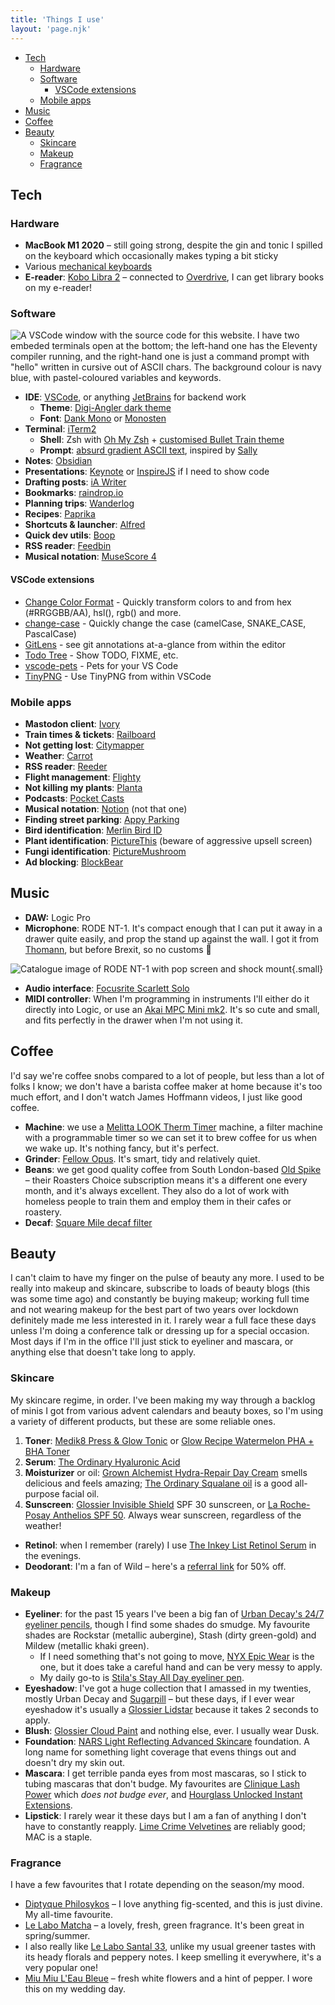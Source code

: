 ```yaml
---
title: 'Things I use'
layout: 'page.njk'
---
```


- [Tech](#tech)
  - [Hardware](#hardware)
  - [Software](#software)
    - [VSCode extensions](#vscode-extensions)
  - [Mobile apps](#mobile-apps)
- [Music](#music)
- [Coffee](#coffee)
- [Beauty](#beauty)
  - [Skincare](#skincare)
  - [Makeup](#makeup)
  - [Fragrance](#fragrance)


## Tech

### Hardware
* **MacBook M1 2020** &ndash; still going strong, despite the gin and tonic I spilled on the keyboard which occasionally makes typing a bit sticky
* Various [mechanical keyboards](/keyboards)
* **E-reader**: [Kobo Libra 2](https://uk.kobobooks.com/products/kobo-libra-2) &ndash; connected to [Overdrive](https://www.overdrive.com/), I can get library books on my e-reader! 

### Software

![A VSCode window with the source code for this website. I have two embeded terminals open at the bottom; the left-hand one has the Eleventy compiler running, and the right-hand one is just a command prompt with "hello" written in cursive out of ASCII chars. The background colour is navy blue, with pastel-coloured variables and keywords.](/img/tech-setup/vscode.png)

* **IDE**: [VSCode](https://code.visualstudio.com/), or anything [JetBrains](https://www.jetbrains.com/) for backend work
  * **Theme**: [Digi-Angler dark theme](https://marketplace.visualstudio.com/items?itemName=Digi-Angler.digi-angler-dark-theme)
  * **Font**: [Dank Mono](https://philpl.gumroad.com/l/dank-mono) or [Monosten](https://www.colophon-foundry.org/typefaces/monosten)
* **Terminal**: [iTerm2](https://iterm2.com/)
  * **Shell**: Zsh with [Oh My Zsh](https://ohmyz.sh/) + [customised Bullet Train theme](https://github.com/sophiekoonin/config/blob/main/bullet-train.zsh-theme)
  * **Prompt**: [absurd gradient ASCII text](https://github.com/sophiekoonin/config/blob/main/bullet-train.zsh-theme#L487), inspired by [Sally](https://sallylait.com)
* **Notes**: [Obsidian](https://obsidian.md)
* **Presentations**: [Keynote](https://www.apple.com/uk/keynote/) or [InspireJS](https://inspirejs.org/) if I need to show code
* **Drafting posts**: [iA Writer](https://ia.net/writer)
* **Bookmarks**: [raindrop.io](https://raindrop.io)
* **Planning trips**: [Wanderlog](https://wanderlog.com)
* **Recipes**: [Paprika](https://paprikaapp.com)
* **Shortcuts & launcher**: [Alfred](https://alfredapp.com)
* **Quick dev utils**: [Boop](https://apps.apple.com/gb/app/boop/id1518425043?mt=12)
* **RSS reader**: [Feedbin](https://feedbin.com/)
* **Musical notation**: [MuseScore 4](https://musescore.org/en/download)

#### VSCode extensions
* [Change Color Format](https://marketplace.visualstudio.com/items?itemName=bbugh.change-color-format) - Quickly transform colors to and from hex (#RRGGBB/AA), hsl(), rgb() and more.
* [change-case](https://marketplace.visualstudio.com/items?itemName=wmaurer.change-case) - Quickly change the case (camelCase, SNAKE_CASE, PascalCase)
* [GitLens](https://marketplace.visualstudio.com/items?itemName=eamodio.gitlens) - see git annotations at-a-glance from within the editor
* [Todo Tree](https://marketplace.visualstudio.com/items?itemName=Gruntfuggly.todo-tree) -  Show TODO, FIXME, etc. 
* [vscode-pets](https://marketplace.visualstudio.com/items?itemName=tonybaloney.vscode-pets) - Pets for your VS Code
* [TinyPNG](https://marketplace.visualstudio.com/items?itemName=andi1984.tinypng) - Use TinyPNG from within VSCode

### Mobile apps
* **Mastodon client**: [Ivory](https://tapbots.com/ivory/)
* **Train times & tickets**: [Railboard](https://www.railboard.com/)
* **Not getting lost**: [Citymapper](https://citymapper.com)
* **Weather**: [Carrot](https://www.meetcarrot.com/weather/)
* **RSS reader**: [Reeder](https://www.reederapp.com/)
* **Flight management**: [Flighty](https://www.flightyapp.com/)
* **Not killing my plants**: [Planta](https://getplanta.com/)
* **Podcasts**: [Pocket Casts](https://pocketcasts.com/)
* **Musical notation**: [Notion](https://apps.apple.com/gb/app/notion-mobile/id1464157131?mt=12) (not that one)
* **Finding street parking**: [Appy Parking](https://appyparking.com/)
* **Bird identification**: [Merlin Bird ID](https://merlin.allaboutbirds.org/)
* **Plant identification**: [PictureThis](https://www.picturethisai.com/) (beware of aggressive upsell screen)
* **Fungi identification**: [PictureMushroom](https://picturemushroom.com/)
* **Ad blocking**: [BlockBear](https://apps.apple.com/us/app/blockbear/id1023924541)

## Music
* **DAW:** Logic Pro
* **Microphone**: RODE NT-1. It's compact enough that I can put it away in a drawer quite easily, and prop the stand up against the wall. I got it from [Thomann](https://www.thomann.de/gb/index.html), but before Brexit, so no customs 🥲

![Catalogue image of RODE NT-1 with pop screen and shock mount](/img/tech-setup/rode-nt1.png){.small}

* **Audio interface**: [Focusrite Scarlett Solo](https://focusrite.com/en/audio-interface/scarlett/scarlett-solo)
* **MIDI controller**: When I'm programming in instruments I'll either do it directly into Logic, or use an [Akai MPC Mini mk2](https://www.akaipro.com/mpk-mini-mkii). It's so cute and small, and fits perfectly in the drawer when I'm not using it.

## Coffee
I'd say we're coffee snobs compared to a lot of people, but less than a lot of folks I know; we don't have a barista coffee maker at home because it's too much effort, and I don't watch James Hoffmann videos, I just like good coffee.

* **Machine**: we use a [Melitta LOOK Therm Timer](https://www.melitta.co.uk/products/coffee-machines/filter-coffee-machines/look-iv-therm-timer-filter-coffee-machine-black/) machine, a filter machine with a programmable timer so we can set it to brew coffee for us when we wake up. It's nothing fancy, but it's perfect.  
* **Grinder**: [Fellow Opus](https://rountoncoffee.co.uk/products/fellow-opus-grinder). It's smart, tidy and relatively quiet. 
* **Beans**: we get good quality coffee from South London-based [Old Spike](https://oldspikeroastery.com) &ndash; their Roasters Choice subscription means it's a different one every month, and it's always excellent. They also do a lot of work with homeless people to train them and employ them in their cafes or roastery. 
* **Decaf**: [Square Mile decaf filter](https://shop.squaremilecoffee.com/products/decaf-filter)


## Beauty
I can't claim to have my finger on the pulse of beauty any more. I used to be really into makeup and skincare, subscribe to loads of beauty blogs (this was some time ago) and constantly be buying makeup; working full time and not wearing makeup for the best part of two years over lockdown definitely made me less interested in it. I rarely wear a full face these days unless I'm doing a conference talk or dressing up for a special occasion. Most days if I'm in the office I'll just stick to eyeliner and mascara, or anything else that doesn't take long to apply. 

### Skincare
My skincare regime, in order. I've been making my way through a backlog of minis I got from various advent calendars and beauty boxes, so I'm using a variety of different products, but these are some reliable ones.
1. **Toner**: [Medik8 Press & Glow Tonic](https://www.cultbeauty.co.uk/medik8-press-and-glow-tonic-200ml/12708819.html) or [Glow Recipe Watermelon PHA + BHA Toner](https://www.cultbeauty.co.uk/glow-recipe-watermelon-glow-pha-bha-pore-tight-toner-various-sizes/13317625.html?autocomplete=productsuggestion)
2. **Serum**: [The Ordinary Hyaluronic Acid](https://www.cultbeauty.co.uk/the-ordinary-hyaluronic-acid-2-b5-30ml/11363395.html)
3. **Moisturizer** or oil: [Grown Alchemist Hydra-Repair Day Cream](https://grownalchemist.com/uk/products/hydra-repair-day-cream-65ml) smells delicious and feels amazing; [The Ordinary Squalane oil]() is a good all-purpose facial oil.
4. **Sunscreen**: [Glossier Invisible Shield](https://www.glossier.com/products/invisible-shield) SPF 30 sunscreen, or [La Roche-Posay Anthelios SPF 50](https://www.cultbeauty.co.uk/la-roche-posay-anthelios-uvmune-400-hydrating-suncream-spf-50-50ml/13494909.html). Always wear sunscreen, regardless of the weather!

* **Retinol**: when I remember (rarely) I use [The Inkey List Retinol Serum](https://www.cultbeauty.co.uk/the-inkey-list-retinol-serum-30ml/12208009.html) in the evenings. 
* **Deodorant**: I'm a fan of Wild &ndash; here's a [referral link](https://mention-me.com/m/ol/dr2mv-sophie-koonin) for 50% off.

### Makeup
* **Eyeliner**: for the past 15 years I've been a big fan of [Urban Decay's 24/7 eyeliner pencils](https://www.sephora.co.uk/p/Urban-Decay-247-Glide-On-Eye-Pencil-1-2g?q=urban+decaty&q_typ=f), though I find some shades do smudge. My favourite shades are Rockstar (metallic aubergine), Stash (dirty green-gold) and Mildew (metallic khaki green).
  * If I need something that's not going to move, [NYX Epic Wear](https://www.nyxcosmetics.co.uk/eyes/eyeliner/epic-wear-liquid-eye-liner/NYX_806.html) is the one, but it does take a careful hand and can be very messy to apply.
  * My daily go-to is [Stila's Stay All Day eyeliner pen](https://www.boots.com/stila-stay-all-day-waterproof-liquid-eye-liner-10129543).
* **Eyeshadow**: I've got a huge collection that I amassed in my twenties, mostly Urban Decay and [Sugarpill](https://tiltmakeup.com/products/sugarpill-pro-pan-pressed-eyeshadow?variant=32927600115792) &ndash; but these days, if I ever wear eyeshadow it's usually a [Glossier Lidstar](https://uk.glossier.com/products/lidstar?variant=41611454578735) because it takes 2 seconds to apply. 
* **Blush**: [Glossier Cloud Paint](https://uk.glossier.com/products/cloud-paint) and nothing else, ever. I usually wear Dusk.
* **Foundation**: [NARS Light Reflecting Advanced Skincare](https://www.narscosmetics.co.uk/en/light-reflecting-advanced-skincare-foundation/999NAC0000141.html) foundation. A long name for something light coverage that evens things out and doesn't dry my skin out.
* **Mascara**: I get terrible panda eyes from most mascaras, so I stick to tubing mascaras that don't budge. My favourites are [Clinique Lash Power](https://www.clinique.co.uk/product/1606/58211/makeup/mascara/lash-powertm-mascara-long-wearing-formula?shade=Black_Onyx) which *does not budge ever*, and [Hourglass Unlocked Instant Extensions](https://www.hourglasscosmetics.co.uk/products/unlocked-instant-extensions-mascara). 
* **Lipstick**: I rarely wear it these days but I am a fan of anything I don't have to constantly reapply. [Lime Crime Velvetines](https://limecrime.com/products/velvetines-liquid-lipstick) are reliably good; MAC is a staple. 

### Fragrance
I have a few favourites that I rotate depending on the season/my mood. 
* [Diptyque Philosykos](https://www.diptyqueparis.com/en_uk/p/philosykos-eau-de-parfum-75ml-1.html) &ndash; I love anything fig-scented, and this is just divine. My all-time favourite. 
* [Le Labo Matcha](https://www.lelabofragrances.com/th-matcha-26.html) &ndash; a lovely, fresh, green fragrance. It's been great in spring/summer.
* I also really like [Le Labo Santal 33](https://www.lelabofragrances.com/santal-33-147.html?size=100ml), unlike my usual greener tastes with its heady florals and peppery notes. I keep smelling it everywhere, it's a very popular one!
* [Miu Miu L'Eau Bleue](https://www.miumiu.com/gb/en/miumiu-club/fragrances/miumiu-eau-bleue.html) &ndash; fresh white flowers and a hint of pepper. I wore this on my wedding day.